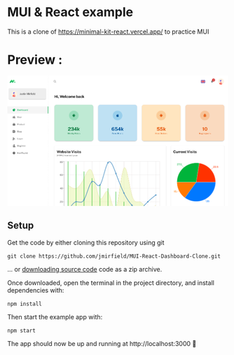 # MUI & React example
This is a clone of https://minimal-kit-react.vercel.app/ to practice MUI

# Preview :

<img src="https://github.com/jmirfield/MUI-React-Dashboard-Clone/blob/main/demo/demo.PNG" alt="Dashboard Demo" width="800">

## Setup
Get the code by either cloning this repository using git
```
git clone https://github.com/jmirfield/MUI-React-Dashboard-Clone.git
```
... or [downloading source code](https://github.com/jmirfield/MUI-React-Dashboard-Clone/archive/refs/heads/main.zip) code as a zip archive.

Once downloaded, open the terminal in the project directory, and install dependencies with:
```
npm install
```
Then start the example app with:
```
npm start
```
The app should now be up and running at http://localhost:3000 🚀